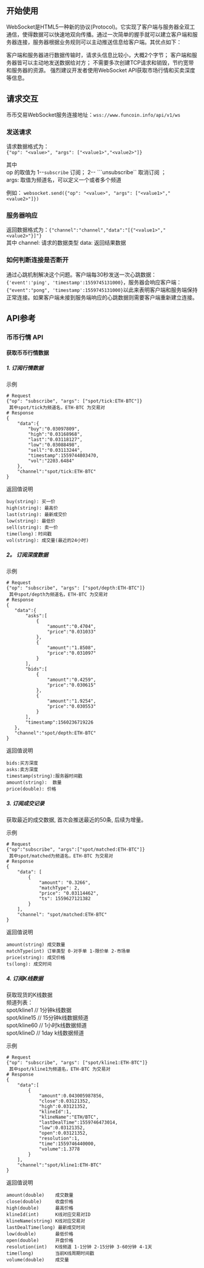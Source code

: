 ## 开始使用    
WebSocket是HTML5一种新的协议(Protocol)。它实现了客户端与服务器全双工通信，使得数据可以快速地双向传播。通过一次简单的握手就可以建立客户端和服务器连接，服务器根据业务规则可以主动推送信息给客户端。其优点如下：

客户端和服务器进行数据传输时，请求头信息比较小，大概2个字节；
客户端和服务器皆可以主动地发送数据给对方；
不需要多次创建TCP请求和销毁，节约宽带和服务器的资源。
强烈建议开发者使用WebSocket API获取市场行情和买卖深度等信息。

## 请求交互
币币交易WebSocket服务连接地址：```wss://www.funcoin.info/api/v1/ws```
### 发送请求
请求数据格式为：</br>
```{"op": "<value>", "args": ["<value1>","<value2>"]} ```

其中 </br>
op 的取值为 1--```subscribe``` 订阅； 2-- ```unsubscribe`` 取消订阅 ；</br>
args: 取值为频道名，可以定义一个或者多个频道

例如： ```websocket.send({"op": "<value>", "args": ["<value1>","<value2>"]})```  
### 服务器响应
返回数据格式为：```{"channel":"channel","data":"[{"<value1>","<value2>"}]"}``` </br>
其中
channel: 请求的数据类型
data: 返回结果数据

### 如何判断连接是否断开
通过心跳机制解决这个问题。客户端每30秒发送一次心跳数据：```{'event':'ping', 'timestamp':1559745131000}```，服务器会响应客户端：```{"event":"pong", 'timestamp':1559745131000}```以此来表明客户端和服务端保持正常连接。如果客户端未接到服务端响应的心跳数据则需要客户端重新建立连接。

## API参考
### 币币行情 API
#### 获取币币行情数据
##### 1. 订阅行情数据

示例

```
# Request
{"op": "subscribe", "args": ["spot/tick:ETH-BTC"]}
 其中spot/tick为频道名，ETH-BTC 为交易对
# Response
{
    "data":{
        "buy":"0.03097809",
        "high":"0.03168968",
        "last":"0.03118127",
        "low":"0.03088498",
        "sell":"0.03113244",
        "timestamp":1559744803470,
        "vol":"2203.6484"
    },
    "channel":"spot/tick:ETH-BTC"
}
```

返回值说明

```
buy(string): 买一价
high(string): 最高价
last(string): 最新成交价
low(string): 最低价
sell(string): 卖一价
time(long)：时间戳
vol(string): 成交量(最近的24小时)
```

##### 2。 订阅深度数据
 
 示例
 
 ```
 # Request
 {"op": "subscribe", "args": ["spot/depth:ETH-BTC"]}
  其中spot/depth为频道名，ETH-BTC 为交易对
 # Response
{
    "data":{
        "asks":[
            {
                "amount":"0.4704",
                "price":"0.031033"
            },
            {
                "amount":"1.8508",
                "price":"0.031097"
            }
        ],
        "bids":[
            {
                "amount":"0.4259",
                "price":"0.030615"
            },
            {
                "amount":"1.9254",
                "price":"0.030553"
            }
        ],
        "timestamp":1560236719226
    },
    "channel":"spot/depth:ETH-BTC"
}
 ```
 
 返回值说明
 
 ```
 bids:买方深度
 asks:卖方深度
 timestamp(string):服务器时间戳
 amount(string):  数量
 price(double): 价格
 ```
 
##### 3. 订阅成交记录
获取最近的成交数据, 首次会推送最近的50条, 后续为增量。

示例

```
# Request
{"op":"subscribe", "args":["spot/matched:ETH-BTC"]}
 其中spot/matched为频道名，ETH-BTC 为交易对
# Response
{
    "data": [
        {
            "amount": "0.3266",
            "matchType": 2,
            "price": "0.03114462",
            "ts": 1559627121382
        }
    ],
    "channel": "spot/matched:ETH-BTC"
}
```

返回值说明

```
amount(string) 成交数量
matchType(int) 订单类型 0-对手单 1-限价单 2-市场单
price(string): 成交价格
ts(long): 成交时间
```
##### 4. 订阅K线数据
获取现货的K线数据 </br>
频道列表：</br>
spot/kline1   // 1分钟k线数据 </br>
spot/kline15  // 15分钟k线数据频道 </br>
spot/kline60  // 1小时k线数据频道 </br>
spot/klineD   // 1day k线数据频道 </br>

示例

```
# Request
{"op": "subscribe", "args": ["spot/kline1:ETH-BTC"]}
 其中spot/kline1为频道名，ETH-BTC 为交易对
# Response
{
    "data":[
        {
            "amount":0.043005987856,
            "close":0.03121352,
            "high":0.03121352,
            "klineId":1,
            "klineName":"ETH/BTC",
            "lastDealTime":1559746473014,
            "low":0.03121352,
            "open":0.03121352,
            "resolution":1,
            "time":1559746440000,
            "volume":1.3778
        }
    ],
    "channel":"spot/kline1:ETH-BTC"
}
```

返回值说明

```
amount(double)    成交数量
close(double)     收盘价格
high(double)      最高价格
klineId(int)	  K线对应交易对ID
klineName(string) K线对应交易对
lastDealTime(long) 最新成交时间
low(double)       最低价格
open(double)	  开盘价格
resolution(int)   K线频道 1-1分钟 2-15分钟 3-60分钟 4-1天
time(long)	      当前K线周期时间戳
volume(double)    成交量
```

